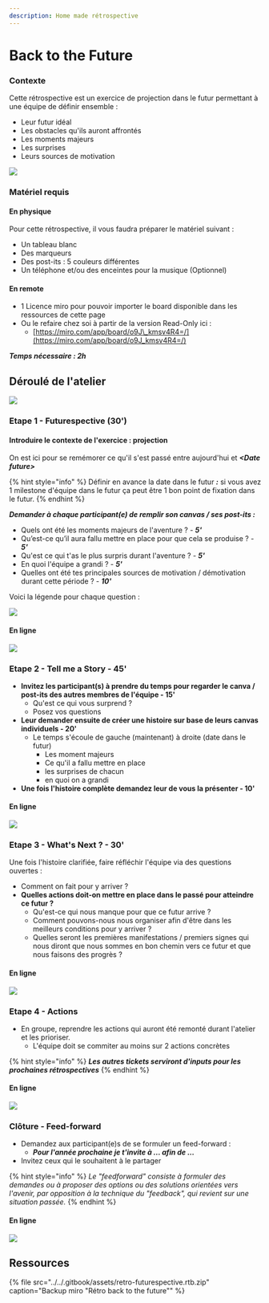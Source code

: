 ```yaml
---
description: Home made rétrospective
---
```


# Back to the Future

### Contexte

Cette rétrospective est un exercice de projection dans le futur permettant à une équipe de définir ensemble :

* Leur futur idéal
* Les obstacles qu'ils auront affrontés
* Les moments majeurs
* Les surprises
* Leurs sources de motivation

![](../../.gitbook/assets/retro-back-to-the-future.png)

### Matériel requis

#### **En physique**

Pour cette rétrospective, il vous faudra préparer le matériel suivant :

* Un tableau blanc
* Des marqueurs
* Des post-its : 5 couleurs différentes
* Un téléphone et/ou des enceintes pour la musique \(Optionnel\)

#### En remote

* 1 Licence miro pour pouvoir importer le board disponible dans les ressources de cette page
* Ou le refaire chez soi à partir de la version Read-Only ici :
  * [https://miro.com/app/board/o9J\_kmsv4R4=/](https://miro.com/app/board/o9J_kmsv4R4=/)

_**Temps nécessaire : 2h**_

## Déroulé de l'atelier

![](../../.gitbook/assets/image%20%28639%29.png)

### Etape 1 - Futurespective \(30'\)

#### Introduire le contexte de l'exercice : projection

On est ici pour se remémorer ce qu'il s'est passé entre aujourd'hui et _**&lt;Date future&gt;**_

{% hint style="info" %}
Définir en avance la date dans le futur _**:**_ si vous avez 1 milestone d'équipe dans le futur ça peut être 1 bon point de fixation dans le futur.
{% endhint %}

_**Demander à chaque participant\(e\) de remplir son canvas / ses post-its :**_

* Quels ont été les moments majeurs de l'aventure ? - _**5'**_
* Qu’est-ce qu’il aura fallu mettre en place pour que cela se produise ? - _**5'**_
* Qu'est ce qui t'as le plus surpris durant l'aventure ? - _**5'**_
* En quoi l'équipe a grandi ? - _**5'**_
* Quelles ont été tes principales sources de motivation / démotivation durant cette période ? - _**10'**_

Voici la légende pour chaque question :

![](../../.gitbook/assets/image%20%28643%29.png)

#### En ligne

![](../../.gitbook/assets/image%20%28642%29.png)

### Etape 2 - Tell me a Story - 45'

* **Invitez les participant\(s\) à prendre du temps pour regarder le canva / post-its des autres membres de l'équipe - 15'**
  * Qu'est ce qui vous surprend ?
  * Posez vos questions
* **Leur demander ensuite de créer une histoire sur base de leurs canvas individuels - 20'**
  * Le temps s'écoule de gauche \(maintenant\) à droite \(date dans le futur\)
    * Les moment majeurs
    * Ce qu'il a fallu mettre en place
    * les surprises de chacun
    * en quoi on a grandi
* **Une fois l'histoire complète demandez leur de vous la présenter - 10'**

#### En ligne

![](../../.gitbook/assets/image%20%28640%29.png)

### Etape 3 - What's Next ? - 30'

Une fois l'histoire clarifiée, faire réfléchir l'équipe via des questions ouvertes :

* Comment on fait pour y arriver ?
* **Quelles actions doit-on mettre en place dans le passé pour atteindre ce futur ?**
  * Qu'est-ce qui nous manque pour que ce futur arrive ?
  * Comment pouvons-nous nous organiser afin d'être dans les meilleurs conditions pour y arriver ?
  * Quelles seront les premières manifestations / premiers signes qui nous diront que nous sommes en bon chemin vers ce futur et que nous faisons des progrès ?

#### En ligne

![](../../.gitbook/assets/image%20%28644%29.png)

### Etape 4 - Actions

* En groupe, reprendre les actions qui auront été remonté durant l'atelier et les prioriser.
  * L'équipe doit se commiter au moins sur 2 actions concrètes

{% hint style="info" %}
_**Les autres tickets serviront d'inputs pour les prochaines rétrospectives**_
{% endhint %}

#### En ligne

![](../../.gitbook/assets/image%20%28636%29.png)

### Clôture - Feed-forward

* Demandez aux participant\(e\)s de se formuler un feed-forward :
  * _**Pour l'année prochaine je t'invite à ... afin de ...**_
* Invitez ceux qui le souhaitent à le partager

{% hint style="info" %}
_Le "feedforward" consiste à formuler des demandes ou à proposer des options ou des solutions orientées vers l'avenir, par opposition à la technique du "feedback", qui revient sur une situation passée._
{% endhint %}

#### En ligne

![](../../.gitbook/assets/image%20%28641%29.png)

## Ressources

{% file src="../../.gitbook/assets/retro-futurespective.rtb.zip" caption="Backup miro \"Rétro back to the future\"" %}




